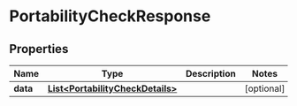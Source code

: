 

# PortabilityCheckResponse


## Properties

Name | Type | Description | Notes
------------ | ------------- | ------------- | -------------
**data** | [**List&lt;PortabilityCheckDetails&gt;**](PortabilityCheckDetails.md) |  |  [optional]



